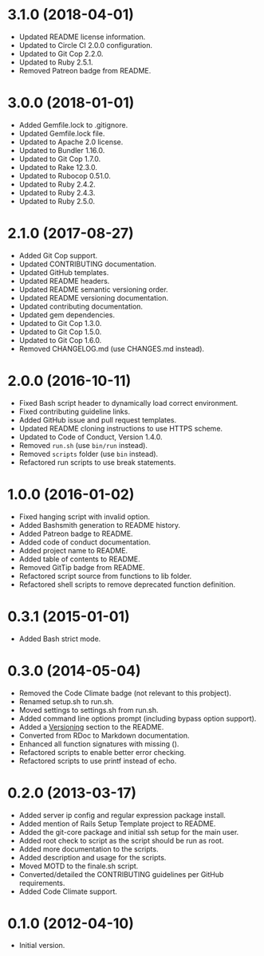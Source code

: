 # 3.1.0 (2018-04-01)

- Updated README license information.
- Updated to Circle CI 2.0.0 configuration.
- Updated to Git Cop 2.2.0.
- Updated to Ruby 2.5.1.
- Removed Patreon badge from README.

# 3.0.0 (2018-01-01)

- Added Gemfile.lock to .gitignore.
- Updated Gemfile.lock file.
- Updated to Apache 2.0 license.
- Updated to Bundler 1.16.0.
- Updated to Git Cop 1.7.0.
- Updated to Rake 12.3.0.
- Updated to Rubocop 0.51.0.
- Updated to Ruby 2.4.2.
- Updated to Ruby 2.4.3.
- Updated to Ruby 2.5.0.

# 2.1.0 (2017-08-27)

- Added Git Cop support.
- Updated CONTRIBUTING documentation.
- Updated GitHub templates.
- Updated README headers.
- Updated README semantic versioning order.
- Updated README versioning documentation.
- Updated contributing documentation.
- Updated gem dependencies.
- Updated to Git Cop 1.3.0.
- Updated to Git Cop 1.5.0.
- Updated to Git Cop 1.6.0.
- Removed CHANGELOG.md (use CHANGES.md instead).

# 2.0.0 (2016-10-11)

- Fixed Bash script header to dynamically load correct environment.
- Fixed contributing guideline links.
- Added GitHub issue and pull request templates.
- Updated README cloning instructions to use HTTPS scheme.
- Updated to Code of Conduct, Version 1.4.0.
- Removed `run.sh` (use `bin/run` instead).
- Removed `scripts` folder (use `bin` instead).
- Refactored run scripts to use break statements.

# 1.0.0 (2016-01-02)

- Fixed hanging script with invalid option.
- Added Bashsmith generation to README history.
- Added Patreon badge to README.
- Added code of conduct documentation.
- Added project name to README.
- Added table of contents to README.
- Removed GitTip badge from README.
- Refactored script source from functions to lib folder.
- Refactored shell scripts to remove deprecated function definition.

# 0.3.1 (2015-01-01)

- Added Bash strict mode.

# 0.3.0 (2014-05-04)

- Removed the Code Climate badge (not relevant to this probject).
- Renamed setup.sh to run.sh.
- Moved settings to settings.sh from run.sh.
- Added command line options prompt (including bypass option support).
- Added a [Versioning](http://semver.org) section to the README.
- Converted from RDoc to Markdown documentation.
- Enhanced all function signatures with missing ().
- Refactored scripts to enable better error checking.
- Refactored scripts to use printf instead of echo.

# 0.2.0 (2013-03-17)

- Added server ip config and regular expression package install.
- Added mention of Rails Setup Template project to README.
- Added the git-core package and initial ssh setup for the main user.
- Added root check to script as the script should be run as root.
- Added more documentation to the scripts.
- Added description and usage for the scripts.
- Moved MOTD to the finale.sh script.
- Converted/detailed the CONTRIBUTING guidelines per GitHub requirements.
- Added Code Climate support.

# 0.1.0 (2012-04-10)

- Initial version.

